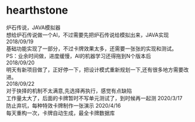 # hearthstone
炉石传说，JAVA模拟器<Br/>
想给炉石传说做一个AI，不过需要先把炉石传说给模拟出来，JAVA实现<Br/>
2018/09/19<Br/>
基础功能实现了一部分，不过卡牌效果太多，还需要一张张的实现和测试。<Br/>
PS：业余时间做，进度缓慢，AI的机器学习还得拖到N个版本后<Br/>
2018/09/20<Br/>
明天有新项目做了，正好停一下，把设计模式重新规划一下,还有很多地方需要改进。<Br/>
2018/09/22<Br/>
对于抉择的机制不太满意,先选择再执行，感觉有点缺陷<Br/>
工作量太大了，后面的卡牌暂时不写单元测试了，到时候再一起测
2020/3/17<Br/>
防止弃坑，每种特效卡牌制作一张演示
2020/4/16<Br/>
每天重构一次，卡牌自动生成，最全卡牌数据库